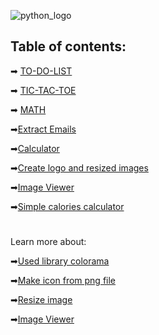 


![python_logo](https://logos-world.net/wp-content/uploads/2021/10/Python-Logo.png)

## Table of contents:

➡ [TO-DO-LIST](https://github.com/GeorgiDN/python-mini-projects/tree/main/TO_DO_LIST)

➡ [TIC-TAC-TOE](https://github.com/GeorgiDN/python-mini-projects/tree/main/TIC_TAC_TOE)

➡ [MATH](https://github.com/GeorgiDN/python-mini-projects/tree/main/MATH)

➡[Extract Emails](https://github.com/GeorgiDN/python-mini-projects/tree/main/Extract_emails)

➡[Calculator](https://github.com/GeorgiDN/python-mini-projects/tree/main/Calculator)

➡[Create logo and resized images](https://github.com/GeorgiDN/python-mini-projects/tree/main/Create%20logo%20and%20resized%20images)

➡[Image Viewer](https://github.com/GeorgiDN/python-mini-projects/tree/main/Image%20Viewer)


➡[Simple calories calculator](https://github.com/GeorgiDN/python-mini-projects/tree/main/Simple%20Calories%20Calculator)






 #
 Learn more about:
 
➡[Used library colorama](https://pypi.org/project/colorama/)

➡[Make icon from png file](https://www.geeksforgeeks.org/convert-png-to-ico-with-pillow-in-python/)

➡[Resize image](https://imagekit.io/blog/image-resizing-in-python/)

➡[Image Viewer](https://www.geeksforgeeks.org/image-viewer-app-in-python-using-tkinter/)



